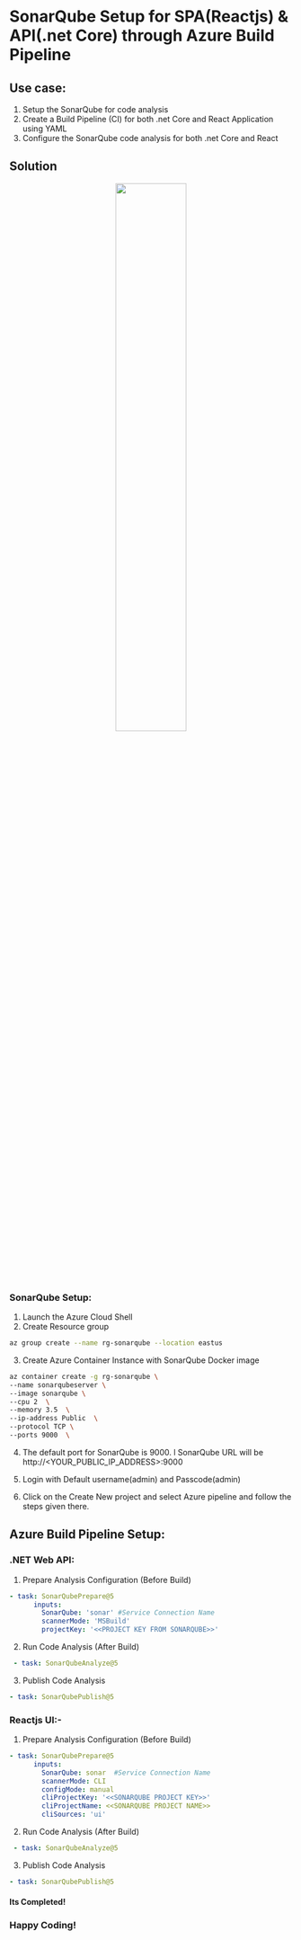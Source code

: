 # SonarQube Setup for SPA(Reactjs) & API(.net Core) through Azure Build Pipeline
## Use case:
1.	Setup the SonarQube for code analysis
2.	Create a Build Pipeline (CI) for both .net Core and React Application using YAML
3.	Configure the SonarQube code analysis for both .net Core and React

## Solution
<p align="center" width="100%">
    <img width="50%" src="https://github.com/thavasnippets/sonarqube-az-devops/blob/main/Sonarqube-AZ.png">
</p>

### SonarQube Setup:

1. Launch the Azure Cloud Shell
2. Create Resource group   
```bash
az group create --name rg-sonarqube --location eastus
```
3. Create Azure Container Instance with SonarQube Docker image

```bash
az container create -g rg-sonarqube \
--name sonarqubeserver \
--image sonarqube \
--cpu 2  \
--memory 3.5  \
--ip-address Public  \
--protocol TCP \
--ports 9000  \
```

4. The default port for SonarQube is 9000. l SonarQube URL will be http://<YOUR_PUBLIC_IP_ADDRESS>:9000

5. Login with Default username(admin) and Passcode(admin) 

6. Click on the Create New project and select Azure pipeline and follow the steps given there.

## Azure Build Pipeline Setup:

### .NET Web API:

1. Prepare Analysis Configuration (Before Build)
```yaml
- task: SonarQubePrepare@5
      inputs:
        SonarQube: 'sonar' #Service Connection Name
        scannerMode: 'MSBuild'
        projectKey: '<<PROJECT KEY FROM SONARQUBE>>' 
```
2. Run Code Analysis (After Build)
```yaml
 - task: SonarQubeAnalyze@5
```
3. Publish Code Analysis
```yaml
- task: SonarQubePublish@5
```

### Reactjs UI:-
1. Prepare Analysis Configuration (Before Build)
```yaml
- task: SonarQubePrepare@5
      inputs:
        SonarQube: sonar  #Service Connection Name
        scannerMode: CLI
        configMode: manual
        cliProjectKey: '<<SONARQUBE PROJECT KEY>>'
        cliProjectName: <<SONARQUBE PROJECT NAME>>
        cliSources: 'ui'
```
2. Run Code Analysis (After Build)
```yaml
 - task: SonarQubeAnalyze@5
```
3. Publish Code Analysis
```yaml
- task: SonarQubePublish@5
```

#### Its Completed!

### Happy Coding!
